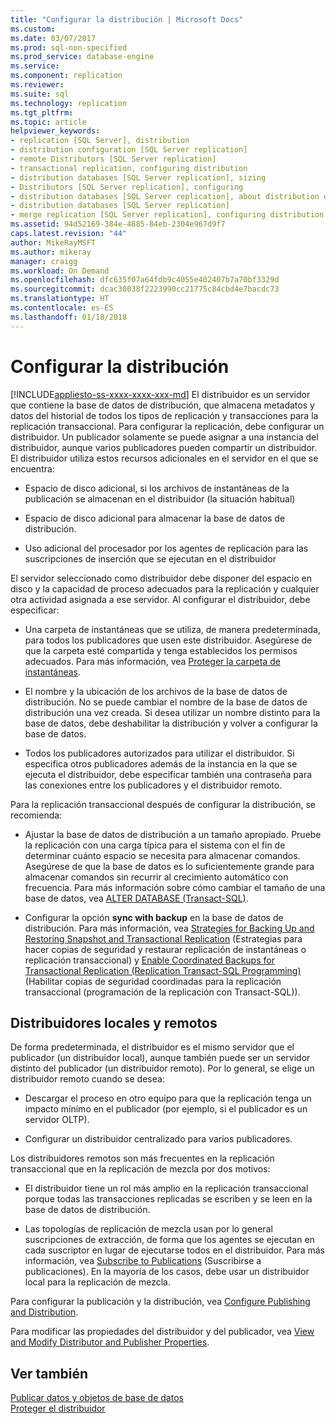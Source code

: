 ```yaml
---
title: "Configurar la distribución | Microsoft Docs"
ms.custom: 
ms.date: 03/07/2017
ms.prod: sql-non-specified
ms.prod_service: database-engine
ms.service: 
ms.component: replication
ms.reviewer: 
ms.suite: sql
ms.technology: replication
ms.tgt_pltfrm: 
ms.topic: article
helpviewer_keywords:
- replication [SQL Server], distribution
- distribution configuration [SQL Server replication]
- remote Distributors [SQL Server replication]
- transactional replication, configuring distribution
- distribution databases [SQL Server replication], sizing
- Distributors [SQL Server replication], configuring
- distribution databases [SQL Server replication], about distribution databases
- distribution databases [SQL Server replication]
- merge replication [SQL Server replication], configuring distribution
ms.assetid: 94d52169-384e-4885-84eb-2304e967d9f7
caps.latest.revision: "44"
author: MikeRayMSFT
ms.author: mikeray
manager: craigg
ms.workload: On Demand
ms.openlocfilehash: dfc635f07a64fdb9c4055e402407b7a70bf3329d
ms.sourcegitcommit: dcac30038f2223990cc21775c84cbd4e7bacdc73
ms.translationtype: HT
ms.contentlocale: es-ES
ms.lasthandoff: 01/18/2018
---
```

# <a name="configure-distribution"></a>Configurar la distribución
[!INCLUDE[appliesto-ss-xxxx-xxxx-xxx-md](../../includes/appliesto-ss-xxxx-xxxx-xxx-md.md)] El distribuidor es un servidor que contiene la base de datos de distribución, que almacena metadatos y datos del historial de todos los tipos de replicación y transacciones para la replicación transaccional. Para configurar la replicación, debe configurar un distribuidor. Un publicador solamente se puede asignar a una instancia del distribuidor, aunque varios publicadores pueden compartir un distribuidor. El distribuidor utiliza estos recursos adicionales en el servidor en el que se encuentra:  
  
-   Espacio de disco adicional, si los archivos de instantáneas de la publicación se almacenan en el distribuidor (la situación habitual)  
  
-   Espacio de disco adicional para almacenar la base de datos de distribución.  
  
-   Uso adicional del procesador por los agentes de replicación para las suscripciones de inserción que se ejecutan en el distribuidor  
  
 El servidor seleccionado como distribuidor debe disponer del espacio en disco y la capacidad de proceso adecuados para la replicación y cualquier otra actividad asignada a ese servidor. Al configurar el distribuidor, debe especificar:  
  
-   Una carpeta de instantáneas que se utiliza, de manera predeterminada, para todos los publicadores que usen este distribuidor. Asegúrese de que la carpeta esté compartida y tenga establecidos los permisos adecuados. Para más información, vea [Proteger la carpeta de instantáneas](../../relational-databases/replication/security/secure-the-snapshot-folder.md).  
  
-   El nombre y la ubicación de los archivos de la base de datos de distribución. No se puede cambiar el nombre de la base de datos de distribución una vez creada. Si desea utilizar un nombre distinto para la base de datos, debe deshabilitar la distribución y volver a configurar la base de datos.  
  
-   Todos los publicadores autorizados para utilizar el distribuidor. Si especifica otros publicadores además de la instancia en la que se ejecuta el distribuidor, debe especificar también una contraseña para las conexiones entre los publicadores y el distribuidor remoto.  
  
 Para la replicación transaccional después de configurar la distribución, se recomienda:  
  
-   Ajustar la base de datos de distribución a un tamaño apropiado. Pruebe la replicación con una carga típica para el sistema con el fin de determinar cuánto espacio se necesita para almacenar comandos. Asegúrese de que la base de datos es lo suficientemente grande para almacenar comandos sin recurrir al crecimiento automático con frecuencia. Para más información sobre cómo cambiar el tamaño de una base de datos, vea [ALTER DATABASE &#40;Transact-SQL&#41;](../../t-sql/statements/alter-database-transact-sql.md).  
  
-   Configurar la opción **sync with backup** en la base de datos de distribución. Para más información, vea [Strategies for Backing Up and Restoring Snapshot and Transactional Replication](../../relational-databases/replication/administration/strategies-for-backing-up-and-restoring-snapshot-and-transactional-replication.md) (Estrategias para hacer copias de seguridad y restaurar replicación de instantáneas o replicación transaccional) y [Enable Coordinated Backups for Transactional Replication &#40;Replication Transact-SQL Programming&#41;](../../relational-databases/replication/administration/enable-coordinated-backups-for-transactional-replication.md) (Habilitar copias de seguridad coordinadas para la replicación transaccional &#40;programación de la replicación con Transact-SQL&#41;).  
  
## <a name="local-and-remote-distributors"></a>Distribuidores locales y remotos  
 De forma predeterminada, el distribuidor es el mismo servidor que el publicador (un distribuidor local), aunque también puede ser un servidor distinto del publicador (un distribuidor remoto). Por lo general, se elige un distribuidor remoto cuando se desea:  
  
-   Descargar el proceso en otro equipo para que la replicación tenga un impacto mínimo en el publicador (por ejemplo, si el publicador es un servidor OLTP).  
  
-   Configurar un distribuidor centralizado para varios publicadores.  
  
 Los distribuidores remotos son más frecuentes en la replicación transaccional que en la replicación de mezcla por dos motivos:  
  
-   El distribuidor tiene un rol más amplio en la replicación transaccional porque todas las transacciones replicadas se escriben y se leen en la base de datos de distribución.  
  
-   Las topologías de replicación de mezcla usan por lo general suscripciones de extracción, de forma que los agentes se ejecutan en cada suscriptor en lugar de ejecutarse todos en el distribuidor. Para más información, vea [Subscribe to Publications](../../relational-databases/replication/subscribe-to-publications.md) (Suscribirse a publicaciones). En la mayoría de los casos, debe usar un distribuidor local para la replicación de mezcla.  
  
 Para configurar la publicación y la distribución, vea [Configure Publishing and Distribution](../../relational-databases/replication/configure-publishing-and-distribution.md).  
  
 Para modificar las propiedades del distribuidor y del publicador, vea [View and Modify Distributor and Publisher Properties](../../relational-databases/replication/view-and-modify-distributor-and-publisher-properties.md).  
  
## <a name="see-also"></a>Ver también  
 [Publicar datos y objetos de base de datos](../../relational-databases/replication/publish/publish-data-and-database-objects.md)   
 [Proteger el distribuidor](../../relational-databases/replication/security/secure-the-distributor.md)  
  
  
